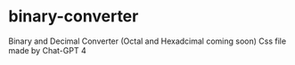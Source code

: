 # binary-converter
Binary and Decimal Converter
(Octal and Hexadcimal coming soon)
Css file made by Chat-GPT 4